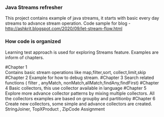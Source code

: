 ### Java Streams refresher 
This project contains example of java streams, it starts with basic every day streams to advance stream operation.
Code sample for blog - http://ashkrit.blogspot.com/2020/09/let-stream-flow.html


### How code is organized

Learning test approach is used for exploring Streams feature. Examples are inform of chapters.

#Chapter 1   
Contains basic stream operations like map,filter,sort, collect,limit,skip
#Chapter 2 
 Example for how to debug stream.
#Chapter 3
 Search related functions ( filter , anyMatch, nonMatch,allMatch,findAny,findFirst)
#Chapter 4 
 Basic collectors, this use collector available in language
#Chapter 5 
 Explore more advance collector patterns by mixing multiple collectors. All the collectors examples are based on groupby and partitionby
#Chapter 6 
 Create new collectors, some simple and advance collectors are created. StringJoiner, TopXProduct , ZipCode Assignment
 